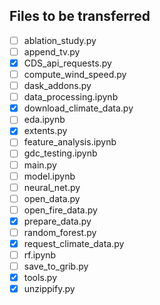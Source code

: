 ## Files to be transferred
- [ ] ablation_study.py
- [ ] append_tv.py
- [x] CDS_api_requests.py
- [ ] compute_wind_speed.py
- [ ] dask_addons.py
- [ ] data_processing.ipynb
- [x] download_climate_data.py
- [ ] eda.ipynb
- [x] extents.py
- [ ] feature_analysis.ipynb
- [ ] gdc_testing.ipynb
- [ ] main.py
- [ ] model.ipynb
- [ ] neural_net.py
- [ ] open_data.py
- [ ] open_fire_data.py
- [x] prepare_data.py
- [ ] random_forest.py
- [x] request_climate_data.py
- [ ] rf.ipynb
- [ ] save_to_grib.py
- [x] tools.py
- [x] unzippify.py